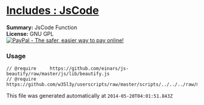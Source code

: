 
# [Includes : JsCode](.)

**Summary:** JsCode Function<br />
**License:** GNU GPL<br />
[![PayPal - The safer, easier way to pay online!](https://www.paypalobjects.com/en_US/i/btn/btn_donate_SM.gif "PayPal - The safer, easier way to pay online!")](http://goo.gl/Fv19S)
### Usage
```
// @require		https://github.com/einars/js-beautify/raw/master/js/lib/beautify.js
// @require	https://github.com/w35l3y/userscripts/raw/master/scripts/../../../raw/master/includes/Includes__JsCode/87269.user.js
```

This file was generated automatically at `2014-05-20T04:01:51.843Z`